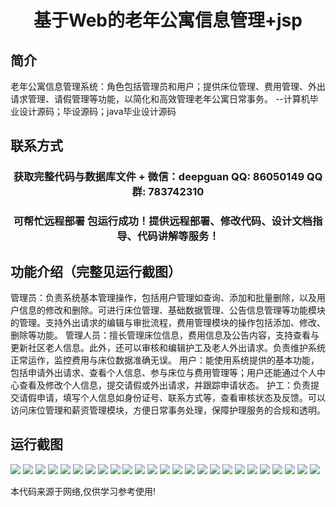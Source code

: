 <p><h1 align="center">基于Web的老年公寓信息管理+jsp</h1></p>

## 简介
老年公寓信息管理系统：角色包括管理员和用户；提供床位管理、费用管理、外出请求管理、请假管理等功能，以简化和高效管理老年公寓日常事务。    --计算机毕业设计源码；毕设源码；java毕业设计源码


## 联系方式
<p><h3 align="center">获取完整代码与数据库文件 + 微信：deepguan QQ: 86050149 QQ群: 783742310</h3></p>
<p><h3 align="center">可帮忙远程部署 包运行成功！提供远程部署、修改代码、设计文档指导、代码讲解等服务！</h3></p>

## 功能介绍（完整见运行截图）
管理员：负责系统基本管理操作，包括用户管理如查询、添加和批量删除，以及用户信息的修改和删除。可进行床位管理、基础数据管理、公告信息管理等功能模块的管理。支持外出请求的编辑与审批流程，费用管理模块的操作包括添加、修改、删除等功能。 管理人员：擅长管理床位信息，费用信息及公告内容，支持查看与更新社区老人信息。此外，还可以审核和编辑护工及老人外出请求。负责维护系统正常运作，监控费用与床位数据准确无误。 用户：能使用系统提供的基本功能，包括申请外出请求、查看个人信息、参与床位与费用管理等；用户还能通过个人中心查看及修改个人信息，提交请假或外出请求，并跟踪申请状态。 护工：负责提交请假申请，填写个人信息如身份证号、联系方式等，查看审核状态及反馈。可以访问床位管理和薪资管理模块，方便日常事务处理，保障护理服务的合规和透明。


## 运行截图
![](img/001.jpg)
![](img/002.jpg)
![](img/003.jpg)
![](img/004.jpg)
![](img/005.jpg)
![](img/006.jpg)
![](img/007.jpg)
![](img/008.jpg)
![](img/009.jpg)
![](img/010.jpg)
![](img/011.jpg)
![](img/012.jpg)
![](img/013.jpg)
![](img/014.jpg)
![](img/015.jpg)
![](img/016.jpg)
![](img/017.jpg)
![](img/018.jpg)
![](img/019.jpg)
![](img/020.jpg)
![](img/021.jpg)
![](img/022.jpg)
![](img/023.jpg)
![](img/024.jpg)
![](img/025.jpg)

<p>本代码来源于网络,仅供学习参考使用!</p>

